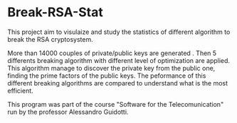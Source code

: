 # Break-RSA-Stat
This project aim to visulaize and study the statistics of different algorithm to break the RSA cryptosystem.

More than 14000 couples of private/public keys are generated . Then 5 differents breaking algorithm with different level of optimization are applied. 
This algorithm manage to discover the private key from the public one, finding the prime factors of the public keys. 
The peformance of this different breaking algorithms are compared to understand what is the most efficient.

This program was part of the course "Software for the Telecomunication" run by the professor Alessandro Guidotti.
